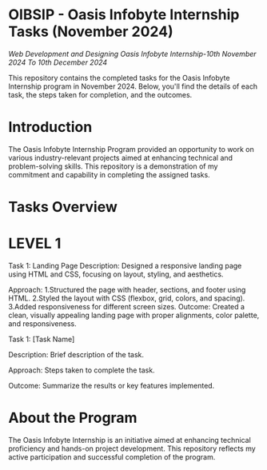 # OIBSIP - Oasis Infobyte Internship Tasks (November 2024)
*Web Development and Designing Oasis Infobyte Internship-10th November 2024 To 10th December 2024*

This repository contains the completed tasks for the Oasis Infobyte Internship program in November 2024. Below, you'll find the details of each task, the steps taken for completion, and the outcomes.

# Introduction
The Oasis Infobyte Internship Program provided an opportunity to work on various industry-relevant projects aimed at enhancing technical and problem-solving skills. This repository is a demonstration of my commitment and capability in completing the assigned tasks.

# Tasks Overview
# LEVEL 1
 Task 1: Landing Page
 Description:
Designed a responsive landing page using HTML and CSS, focusing on layout, styling, and aesthetics.

 Approach:
1.Structured the page with header, sections, and footer using HTML.
2.Styled the layout with CSS (flexbox, grid, colors, and spacing).
3.Added responsiveness for different screen sizes.
 Outcome:
Created a clean, visually appealing landing page with proper alignments, color palette, and responsiveness.

Task 1: [Task Name]

Description: Brief description of the task.

Approach: Steps taken to complete the task.

Outcome: Summarize the results or key features implemented.

# About the Program

The Oasis Infobyte Internship is an initiative aimed at enhancing technical proficiency and hands-on project development. This repository reflects my active participation and successful completion of the program.



